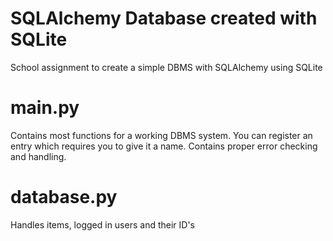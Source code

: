 # SQLAlchemy Database created with SQLite
School assignment to create a simple DBMS with SQLAlchemy using SQLite

# main.py
Contains most functions for a working DBMS system. 
You can register an entry which requires you to give it a name. Contains proper error checking and handling.

# database.py
Handles items, logged in users and their ID's
